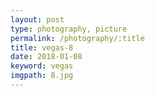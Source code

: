 ```yaml
---
layout: post
type: photography, picture
permalink: /photography/:title
title: vegas-8
date: 2018-01-08
keyword: vegas
imgpath: 8.jpg
---
```



